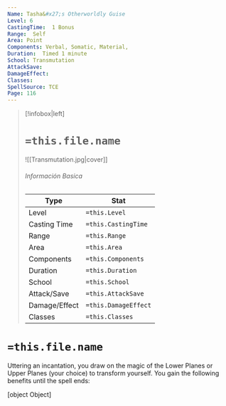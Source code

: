 ```yaml
---
Name: Tasha&#x27;s Otherworldly Guise
Level: 6
CastingTime:  1 Bonus 
Range:  Self
Area: Point
Components: Verbal, Somatic, Material, 
Duration:  Timed 1 minute
School: Transmutation
AttackSave: 
DamageEffect: 
Classes: 
SpellSource: TCE
Page: 116
---
```


>[!infobox|left]
># `=this.file.name`
>![[Transmutation.jpg|cover]]
> ###### Información Basica
> Type |  Stat |
> ---|---|
> Level | `=this.Level` |
> Casting Time | `=this.CastingTime` |
> Range | `=this.Range` |
> Area | `=this.Area` |
> Components | `=this.Components` |
> Duration | `=this.Duration` |
> School | `=this.School` |
> Attack/Save | `=this.AttackSave` |
> Damage/Effect | `=this.DamageEffect` |
> Classes | `=this.Classes` |

# `=this.file.name`
Uttering an incantation, you draw on the magic of the Lower Planes or Upper Planes (your choice) to transform yourself. You gain the following benefits until the spell ends:

[object Object]



 


 


